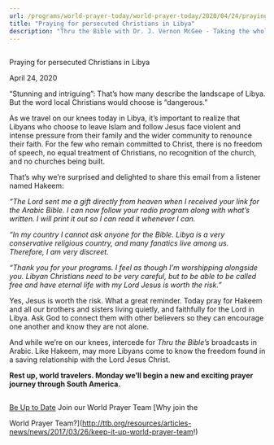 ```yaml
---
url: /programs/world-prayer-today/world-prayer-today/2020/04/24/praying-for-persecuted-christians-in-libya
title: "Praying for persecuted Christians in Libya"
description: "Thru the Bible with Dr. J. Vernon McGee - Taking the whole Word to the whole world"
---
```







## 
 Praying for persecuted Christians in Libya


April 24, 2020




“Stunning and intriguing”: That’s how many describe the landscape of Libya. But the word local Christians would choose is “dangerous.”


As we travel on our knees today in Libya, it’s important to realize that Libyans who choose to leave Islam and follow Jesus face violent and intense pressure from their family and the wider community to renounce their faith. For the few who remain committed to Christ, there is no freedom of speech, no equal treatment of Christians, no recognition of the church, and no churches being built.


That’s why we’re surprised and delighted to share this email from a listener named Hakeem:


*“The Lord sent me a gift directly from heaven when I received your link for the Arabic Bible. I can now follow your radio program along with what’s written. I will print it out so I can read it whenever I can.* 


*“In my country I cannot ask anyone for the Bible. Libya is a very conservative religious country, and many fanatics live among us. Therefore, I am very discreet.* 


*“Thank you for your programs. I feel as though I’m worshipping alongside you. Libyan Christians need to be very careful, but to be able to be called free and have eternal life with my Lord Jesus is worth the risk.”*


Yes, Jesus is worth the risk. What a great reminder. Today pray for Hakeem and all our brothers and sisters living quietly, and faithfully for the Lord in Libya. Ask God to connect them with other believers so they can encourage one another and know they are not alone.


And while we’re on our knees, intercede for *Thru the Bible’s* broadcasts in Arabic. Like Hakeem, may more Libyans come to know the freedom found in a saving relationship with the Lord Jesus Christ.


**Rest up, world travelers. Monday we’ll begin a new and exciting prayer journey through South America.** 







## 




[Be Up to Date](http://feeds.feedburner.com/WorldPrayerToday "World Prayer Today RSS Feed")
Join our World Prayer Team
[Why join the  

World Prayer Team?](http://ttb.org/resources/articles-news/news/2017/03/26/keep-it-up-world-prayer-team!)




